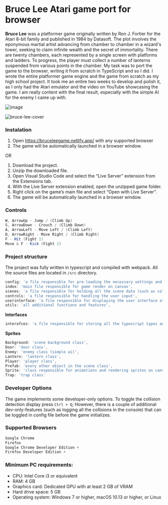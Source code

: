 # Bruce Lee Atari game port for browser

**Bruce Lee** was a platformer game originally written by Ron J. Fortier for the Atari 8-bit family and published in 1984 by Datasoft. The plot involves the eponymous martial artist advancing from chamber to chamber in a wizard's tower, seeking to claim infinite wealth and the secret of immortality. There are twenty chambers, each represented by a single screen with platforms and ladders. To progress, the player must collect a number of lanterns suspended from various points in the chamber. My task was to port the game to the browser, writing it from scratch in TypeScript and so I did. I wrote the entire platformer game engine and the game from scratch as my high school project. It took me an entire two weeks to develop and polish it, as I only had the Atari emulator and the video on YouTube showcasing the game. I am really content with the final result, especially with the simple AI for the enemy I came up with. 

![image](https://github.com/jzielinski47/bruce-lee/assets/63867153/029830b0-f1eb-4742-b0bb-8cf498fee47b)

![bruce-lee-cover](https://i.imgur.com/MmzTukm.jpg)

### Instalation

1. Open https://bruceleegame.netlify.app/ with any supported browser
2. The game will be automatically launched in a browser window.

OR

1. Download the project.
2. Unzip the downloaded file.
3. Open Visual Studio Code and select the “Live Server” extension from the Extensions tab.
4. With the Live Server extension enabled, open the unzipped game folder.
5. Right click on the game’s main file and select “Open with Live Server”.
6. The game will be automatically launched in a browser window.

### Controls
```c#
W, ArrowUp - Jump / (Climb Up)
S, ArrowDown - Crouch / (Climb Down)
A, ArrowLeft - Move Left / (Climb Left)
D, ArrowRight - Move Right / (Climb Right)
F - Hit (Fight 1)
Move & F - Kick (Fight 2)
```
### Project structure
The project was fully written in typescript and compiled with webpack. All the source files are located in `/src` directory.

```ts
config: 'a file responsible for pre-loading the necessary settings and game configuration',
index: 'main file responsible for game render on canvas',
scenes: 'a file responsible for holding all the scene data (such as colliders, triggers, traps, locations)',
controls: 'a file responsible for handling the user input',
userinterface: 'a file responsible for displaying the user interface at the top',
utils: 'all additional functions and features',
```

**Interfaces**
```ts
interafces: 'a file responsible for storing all the typescript types and interfaces'
```
**Sprites**
```ts
Background: 'scene background class',
Door: 'door class',
Enemy: 'enemy class (simple ai)',
Lantern: 'lantern class',
Player: 'player class',
Prefab: 'every other object in the scene class',
Sprite: 'class responsible for animations and rendering sprites on canvas in specific order',
Trap: 'trap class'
```

### Developer Options

The game implements some developer-only options. To toggle the collision detection display press `Ctrl + Q`; 
However, there is a couple of additional dev-only-features (such as logging all the collisions in the console) that can be toggled in config file before the game initializes.

### Supported Browsers
```js
Google Chrome
Firefox
Google Chrome Developer Edition +
Firefox Developer Edition +
```
### Minimum PC requirements: 
- CPU: Intel Core i3 or equivalent
- RAM: 4 GB
- Graphics card: Dedicated GPU with at least 2 GB of VRAM
- Hard drive space: 5 GB
- Operating system: Windows 7 or higher, macOS 10.13 or higher, or Linux

